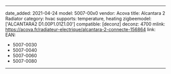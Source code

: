 
---
date_added: 2021-04-24
model: 5007-00x0
vendor: Acova
title: Alcantara 2 Radiator
category: hvac
supports: temperature, heating
zigbeemodel: ['ALCANTARA2 D1.00P1.01Z1.00']
compatible: [deconz]
deconz: 4700
mlink: https://acova.fr/radiateur-electrique/alcantara-2-connecte-156864
link: 
EAN: 
  - 5007-0030
  - 5007-0040
  - 5007-0060
  - 5007-0080
---

